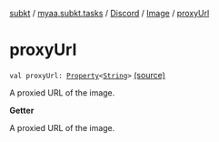 [subkt](../../../index.md) / [myaa.subkt.tasks](../../index.md) / [Discord](../index.md) / [Image](index.md) / [proxyUrl](./proxy-url.md)

# proxyUrl

`val proxyUrl: `[`Property`](https://docs.gradle.org/current/javadoc/org/gradle/api/provider/Property.html)`<`[`String`](https://kotlinlang.org/api/latest/jvm/stdlib/kotlin/-string/index.html)`>` [(source)](https://github.com/Myaamori/SubKt/blob/0.1.19/src/main/kotlin/myaa/subkt/tasks/discordtask.kt#L95)

A proxied URL of the image.

**Getter**

A proxied URL of the image.

